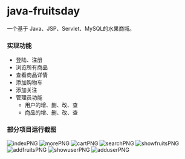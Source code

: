 ﻿# java-fruitsday
一个基于 Java、JSP、Servlet、MySQL的水果商城。

### 实现功能

* 登陆、注册
* 浏览所有商品
* 查看商品详情
* 添加购物车
* 添加关注
* 管理员功能
	* 用户的增、删、改、查
	* 商品的增、删、改、查

### 部分项目运行截图


![indexPNG](https://github.com/JieDreambuilder/java-fruitsday/blob/master/readmeImg/index.png)
![morePNG](https://github.com/JieDreambuilder/java-fruitsday/blob/master/readmeImg/more.png)
![cartPNG](https://github.com/JieDreambuilder/java-fruitsday/blob/master/readmeImg/cart.png)
![searchPNG](https://github.com/JieDreambuilder/java-fruitsday/blob/master/readmeImg/search.jpg)
![showfruitsPNG](https://github.com/JieDreambuilder/java-fruitsday/blob/master/readmeImg/showfruits.png)
![addfruitsPNG](https://github.com/JieDreambuilder/java-fruitsday/blob/master/readmeImg/addfruits.png)
![showuserPNG](https://github.com/JieDreambuilder/java-fruitsday/blob/master/readmeImg/showuser.png)
![adduserPNG](https://github.com/JieDreambuilder/java-fruitsday/blob/master/readmeImg/adduser.png)